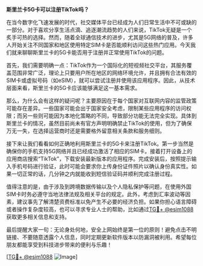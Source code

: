 **斯里兰卡5G卡可以注册TikTok吗？**

在当今数字化飞速发展的时代，社交媒体平台已经成为人们日常生活中不可或缺的一部分。对于喜欢分享生活点滴、追逐潮流趋势的人们来说，TikTok无疑是一个炙手可热的选择。然而，随着全球通信技术的进步，尤其是5G网络的普及，许多人开始关注不同国家和地区使用特定SIM卡是否能顺利访问这些热门应用。今天我们就来聊聊斯里兰卡的5G卡能否用于注册并正常使用TikTok的问题。

首先，我们需要明确一点：TikTok作为一个国际化的短视频社交平台，其服务覆盖范围非常广泛，理论上只要用户所在地区的网络环境允许，并且拥有合法有效的SIM卡或虚拟号码（如eSIM），就可以尝试注册并使用该应用程序。因此，从技术层面来看，斯里兰卡的5G卡应该能够满足这一基本需求。

那么，为什么会有这样的疑问呢？主要原因在于每个国家对互联网内容的监管政策可能存在差异。一些国家可能会出于国家安全考虑，限制某些应用程序的访问权限；而另一些则可能因为本地化策略的不同，导致部分功能无法完全实现。具体到斯里兰卡的情况，虽然目前尚未有官方声明明确禁止TikTok的使用，但为了确保万无一失，在选择运营商时还是需要格外留意相关条款和服务细则。

接下来让我们看看如何正确地利用斯里兰卡的5G卡来注册TikTok。第一步当然是确保你的手机支持5G网络并且已经成功激活了相应的SIM卡。接着打开设备上的应用商店搜索“TikTok”，下载安装最新版本的应用程序。完成安装后，按照提示输入手机号码进行验证，此时可能会要求你上传身份证件照片以确认身份真实性。如果一切正常的话，几分钟之内就能收到短信验证码并顺利完成注册过程。

值得注意的是，由于涉及到跨境数据传输以及个人隐私保护等问题，在使用外国SIM卡时务必遵守当地法律法规及相关平台的规定。此外，考虑到汇率波动等因素，建议事先了解清楚资费标准以免产生不必要的经济负担。如果你担心语言障碍或者操作复杂度较高，也可以寻求专业人士的帮助，比如通过[TG💪+ @esim1088](https://t.me/s/esim1088)获取更多相关信息和支持。

最后提醒大家一句：无论身处何地，安全上网始终是第一位的原则！避免点击不明链接、不要随意透露个人信息，同时定期更新软件版本以防漏洞被利用。希望每位朋友都能享受到科技进步带来的便利与乐趣！

[[TG💪+ @esim1088](https://t.me/s/esim1088) ![Image](https://i.postimg.cc/4NQfJmqS/Snipaste-2025-05-13-00-14-12.png)]